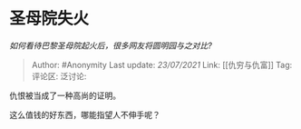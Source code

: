 # 圣母院失火
*如何看待巴黎圣母院起火后，很多网友将圆明园与之对比?*

> Author: #Anonymity
> Last update: *23/07/2021*
> Link: [[仇穷与仇富]]
> Tag:
> 评论区:
> 泛讨论:

仇恨被当成了一种高尚的证明。

这么值钱的好东西，哪能指望人不伸手呢？
